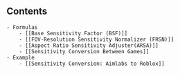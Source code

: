 ## Contents
	- Formulas
		- [[Base Sensitivity Factor (BSF)]]
		- [[FOV-Resolution Sensitivity Normalizer (FRSN)]]
		- [[Aspect Ratio Sensitivity Adjuster(ARSA)]]
		- [[Sensitivity Conversion Between Games]]
	- Example
		- [[Sensitivity Conversion: Aimlabs to Roblox]]